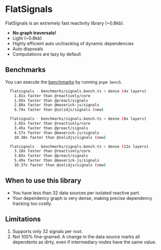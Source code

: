 # FlatSignals

FlatSignals is an extremely fast reactivity library (~0.8kb).

- **No graph traversals!**
- Light (~0.8kb)
- Highly efficient auto un/tracking of dynamic dependencies
- Auto disposals
- Computations are lazy by default

## Benchmarks

You can execute the [benchmarks](https://github.com/kevintakeda/flatsignals/tree/main/benchmarks) by running `pnpm bench`.

```bash
  flatsignals - benchmarks/signals.bench.ts > dense (4x layers)
    1.81x faster than @reactively/core
    1.93x faster than @preact/signals
    2.88x faster than @maverick-js/signals
    5.74x faster than @solidjs/signals (new)

  flatsignals - benchmarks/signals.bench.ts > dense (8x layers)
    2.65x faster than @reactively/core
    3.45x faster than @preact/signals
    4.57x faster than @maverick-js/signals
    10.30x faster than @solidjs/signals (new)

  flatsignals - benchmarks/signals.bench.ts > dense (12x layers)
    3.18x faster than @reactively/core
    3.65x faster than @preact/signals
    5.49x faster than @maverick-js/signals
    10.37x faster than @solidjs/signals (new)
```

## When to use this library

- You have less than 32 data sources per isolated reactive part.
- Your dependency graph is very dense, making precise dependency tracking too costly.

## Limitations

1. Supports only 32 signals per root.
2. Not 100% fine-grained. A change in the data source marks all dependents as dirty, even if intermediary nodes have the same value.
